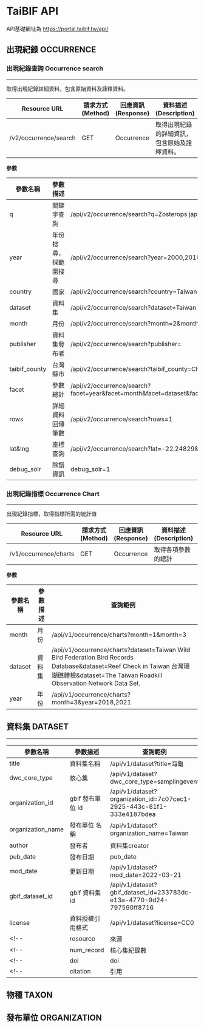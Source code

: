 # TaiBIF API

API基礎網址為
https://portal.taibif.tw/api/

## 出現紀錄 OCCURRENCE

### 出現紀錄查詢 Occurrence search
----
取得出現紀錄詳細資料，包含原始資料及詮釋資料。

|Resource URL|請求方式 (Method)|回應資訊(Response) |  資料描述(Description) | 呼叫參數(Parameters)|
| -------- | -------- | -------- | -------- | -------- | 
|/v2/occurrence/search|GET|Occurrence|取得出現紀錄的詳細資訊，包含原始及詮釋資料。|q,habitat,scientificNameID,references,year,individualCount,county,fieldNumber,decimalLatitude,type,geom,class_zh,locationAccordingTo,occurrenceStatus,taibif_dataset_name_zh,id,verbatimElevation,family_zh,level_0,order,infraspecificEpithet,phylum_zh,organismQuantity,verbatimEventDate,georeferencedBy,endDayOfYear,locality,minimumElevationInMeters,index,collectionCode,materialSampleID,occurrenceID,order_zh,verbatimLatitude,taibif_county,genus,organismQuantityType,acceptedNameUsageID,ownerInstitutionCode,higherClassification,continent,order_key,latitude,minimumDepthInMeters,higherGeographyID,phylum_key,locationRemarks,taibif_dataset_name,countryCode,kingdom_key,verbatimLongitude,rights,eventTime,nameAccordingTo,behavior,identifiedBy,nomenclaturalCode,georeferenceProtocol,sex,class_key,associatedMedia,waterBody,disposition,otherCatalogNumbers,lifeStage,locationID,verbatimCoordinates,startDayOfYear,verbatimTaxonRank,georeferenceSources,rightsHolder,country,institutionID,scientificName,grid_x,municipality,associatedReferences,language,establishmentMeans,taxonRemarks,catalogNumber,basisOfRecord,fieldNotes,organismName,modified,maximumDepthInMeters,day,reproductiveCondition,recordNumber,georeferencedDate,acceptedNameUsage,family_key,higherGeography,island,georeferenceRemarks,decimalLongitude,stateProvince,verbatimLocality,maximumElevationInMeters,license,month,organismID,dateIdentified,kingdom_zh,publisher,samplingProtocol,coreid,collectionID,eventDate,name_zh,eventID,scientificNameAuthorship,coordinateUncertaintyInMeters,associatedTaxa,longtitude,taxonRank,eventRemarks,identificationVerificationStatus,taxonID,preparations,vernacularName,institutionCode,genus_zh,namePublishedIn,identificationRemarks,class,informationWithheld,dataGeneralizations,species_key,georeferenceVerificationStatus,typeStatus,verbatimSRS,datasetName,verbatimCoordinateSystem,geodeticDatum,kingdom,verbatimDepth,specificEpithet,recordedBy,phylum,_version_,previousIdentifications,coordinatePrecision,originalNameUsage,taibif_occ_id,taxon_backbone,datasetID,occurrenceRemarks,grid_y,genus_key,associatedSequences,family,facet|

**參數**


| 參數名稱 |  參數描述 |查詢範例|
| -------- | -------- | --------  |
| q | 關鍵字查詢 |/api/v2/occurrence/search?q=Zosterops japonicus|
|year| 年份搜尋，採範圍搜尋| /api/v2/occurrence/search?year=2000,2010|
|country|國家|/api/v2/occurrence/search?country=Taiwan|
|dataset|資料集|/api/v2/occurrence/search?dataset=Taiwan Wild Bird Federation Bird Records Database&dataset|
|month|月份|/api/v2/occurrence/search?month=2&month=9|
|publisher|資料集發布者|/api/v2/occurrence/search?publisher=|
|taibif_county|台灣縣市|/api/v2/occurrence/search?taibif_county=Chiayi County|
|facet|參數總計|/api/v2/occurrence/search?facet=year&facet=month&facet=dataset&facet=dataset_id&facet=publisher&facet=country&facet=license&facet=taibif_county|
|rows|詳細資料回傳筆數|/api/v2/occurrence/search?rows=1|
|lat&lng|座標查詢|/api/v2/occurrence/search?lat=-22.24829&lat=-14.21675&lng=-151.29169&lng=-142.59653|
|debug_solr|除錯資訊|debug_solr=1|




### 出現紀錄指標 Occurrence  Chart
----
出現紀錄指標，取得指標所需的統計值

|Resource URL|請求方式 (Method)|回應資訊(Response) |  資料描述(Description) | 呼叫參數(Parameters)|
| -------- | -------- | -------- | -------- | -------- |
|/v1/occurrence/charts|GET|Occurrence|取得各項參數的總計| dataset, year, month |

**參數**

| 參數名稱 |  參數描述 |查詢範例|
| -------- | -------- | --------  |
|month|月份|/api/v1/occurrence/charts?month=1&month=3|
|dataset|資料集|/api/v1/occurrence/charts?dataset=Taiwan Wild Bird Federation Bird Records Database&dataset=Reef Check in Taiwan 台灣珊瑚礁體檢&dataset=The Taiwan Roadkill Observation Network Data Set.|
|year|年份|/api/v1/occurrence/charts?month=3&year=2018,2021|


## 資料集 DATASET
----
| 參數名稱 |  參數描述 |查詢範例|
| -------- | -------- | -------- |
|title|資料集名稱|/api/v1/dataset?title=海龜|
|dwc_core_type|核心集|/api/v1/dataset?dwc_core_type=samplingevent|
|organization_id|gbif 發布單位 id|/api/v1/dataset?organization_id=7c07cec1-2925-443c-81f1-333e4187bdea|
|organization_name|發布單位 名稱|/api/v1/dataset?organization_name=Taiwan|
|author|發布者|資料集creator|
|pub_date|發布日期|pub_date|/api/v1/dataset?pub_date=2013-08-12,2020-07-01,/api/v1/dataset?pub_date=2020-07-30
|mod_date|更新日期|/api/v1/dataset?mod_date=2022-03-21|
|gbif_dataset_id|gbif 資料集 id|/api/v1/dataset?gbif_dataset_id=233783dc-e13a-4770-9d24-797590ff8716|
|license|資料授權引用格式|/api/v1/dataset?license=CC0|
<!-- |resource|來源|尚未加入 ipt 或是 gbif| -->
<!-- |num_record|核心集紀錄數|num_record| -->
<!-- |doi|doi|如果有的話| -->
<!-- |citation|引用|| -->

## 物種 TAXON

## 發布單位 ORGANIZATION